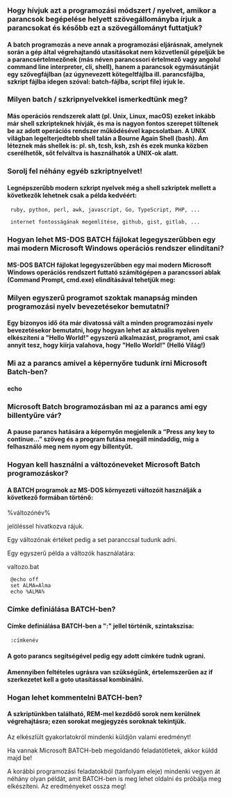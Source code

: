 ### Hogy hívjuk azt a programozási módszert / nyelvet, amikor a parancsok begépelése helyett szövegállományba írjuk a parancsokat és később ezt a szövegállományt futtatjuk?
#### A batch programozás a neve annak a programozási eljárásnak, amelynek során a gép által végrehajtandó utasításokat nem közvetlenül gépeljük be a parancsértelmezőnek (más néven parancssori értelmező vagy angolul command line interpreter, cli, shell), hanem a parancsok egymásutánját egy szövegfájlban (az úgynevezett kötegeltfájlba ill. parancsfájlba, szkript fájlba idegen szóval: batch-fájlba, script file) írjuk le.
### Milyen batch / szkripnyelvekkel ismerkedtünk meg?
#### Más operációs rendszerek alatt (pl. Unix, Linux, macOS) ezeket inkább már shell szkripteknek hívják, és ma is nagyon fontos szerepet töltenek be az adott operációs rendszer működésével kapcsolatban. A UNIX világban legelterjedtebb shell talán a Bourne Again Shell (bash). Ám léteznek más shellek is: pl. sh, tcsh, ksh, zsh és ezek munka közben cserélhetők, sőt felváltva is használhatók a UNIX-ok alatt.

### Sorolj fel néhány egyéb szkriptnyelvet!
#### Legnépszerűbb modern szkript nyelvek még a shell szkriptek mellett a következők lehetnek csak a példa kedvéért:
     
     ruby, python, perl, awk, javascript, Go, TypeScript, PHP, ...
     
     internet fontosságának megemlítése, github, gist, gitlab, ...
     
### Hogyan lehet MS-DOS BATCH fájlokat legegyszerűbben egy mai modern Microsoft Windows operációs rendszer elindítani?
#### MS-DOS BATCH fájlokat legegyszerűbben egy mai modern Microsoft Windows operációs rendszert futtató számítógépen a parancssori ablak (Command Prompt, cmd.exe) elindításával tehetjük meg:

### Milyen egyszerű programot szoktak manapság minden programozási nyelv bevezetésekor bemutatni?
#### Egy bizonyos idő óta már divatossá vált a minden programozási nyelv bevezetésekor bemutatni, hogy hogyan lehet az aktuális nyelven elkészíteni a "Hello World!" egyszerű alkalmazást, programot, ami csak annyit tesz, hogy kiírja valahova, hogy "Hello World!" (Helló Világ!)

### Mi az a parancs amivel a képernyőre tudunk írni Microsoft Batch-ben?
#### echo

### Microsoft Batch brogramozásban mi az a parancs ami egy billentyűre vár?
#### A pause parancs hatására a képernyőn megjelenik a “Press any key to continue...” szöveg és a program futása megáll mindaddig, míg a felhasználó meg nem nyom egy billentyűt.

### Hogyan kell használni a változóneveket Microsoft Batch programozáskor?
#### A BATCH programok az MS-DOS környezeti változóit használják a következő formában történő:
     
   %változónév%
     
   jelöléssel hivatkozva rájuk.
     
   Egy változónak értéket pedig a set paranccsal tudunk adni.
     
   Egy egyszerű példa a változók használatára:
     
   valtozo.bat
     
     @echo off  
     set ALMA=Alma  
     echo %ALMA%
     
### Címke definiálása BATCH-ben?
#### Címke definiálása BATCH-ben a ":" jellel történik, szintakszisa:
     
     :címkenév
     
   #### A goto parancs segítségével pedig egy adott címkére tudnk ugrani.
     
  ####  Amennyiben feltételes ugrásra van szükségünk, értelemszerűen az if szerkezetet kell a goto utasítással kombinálni.
     
### Hogan lehet kommentelni BATCH-ben?
#### A szkriptünkben található, REM-mel kezdődő sorok nem kerülnek végrehajtásra; ezen sorokat megjegyzés soroknak tekintjük. 

Az elkészlült gyakorlatokról mindenki küldjön valami eredményt!

Ha vannak Microsoft BATCH-beb megoldandó feladatötletek, akkor küldd majd be!

A korábbi programozási feladatokból (tanfolyam eleje) mindenki vegyen át néhány olyan példát, amit BATCH-ben is meg lehet oldalni és próbálja meg elkészíteni. Az eredményeket ossza meg!

